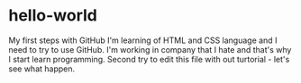 # hello-world
My first steps with GitHub
I'm learning of HTML and CSS language and I need to try to use GitHub. I'm working in company that I hate and that's why I start learn programming.
Second try to edit this file with out turtorial - let's see what happen.
